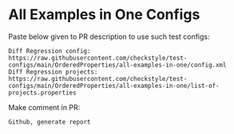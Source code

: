 # All Examples in One Configs
Paste below given to PR description to use such test configs:
```
Diff Regression config: https://raw.githubusercontent.com/checkstyle/test-configs/main/OrderedProperties/all-examples-in-one/config.xml
Diff Regression projects: https://raw.githubusercontent.com/checkstyle/test-configs/main/OrderedProperties/all-examples-in-one/list-of-projects.properties
```
Make comment in PR:
```
Github, generate report
```
